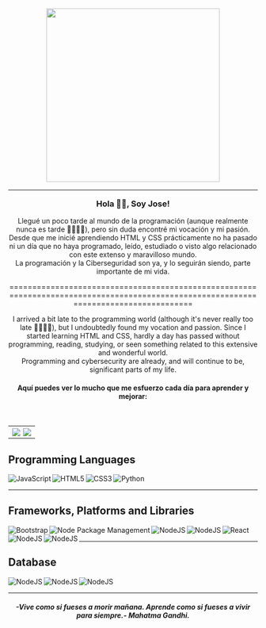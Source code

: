 <h3 align="center">
<img  src="https://media.giphy.com/media/SWoSkN6DxTszqIKEqv/giphy.gif"  width="350" />

<hr>

 Hola 👋🏽, Soy Jose!</h3>


<div align='center'>
<p  align="center" style="max-width: 330 px">Llegué un poco tarde al mundo de la programación (aunque realmente nunca es tarde 🤘🏽👴🏽), pero sin duda encontré mi vocación y mi pasión. Desde que me inicié aprendiendo HTML y CSS prácticamente no ha pasado ni un día que no haya programado, leído, estudiado o visto algo relacionado con este extenso y maravilloso mundo.<br>
La programación y la Ciberseguridad son ya, y lo seguirán siendo, parte importante de mi vida.</p>

<p>======================================================================================================================================</p>

<p  align="center" style="max-width: 330 px">I arrived a bit late to the programming world (although it's never really too late 🤘🏽👴🏽), but I undoubtedly found my vocation and passion. Since I started learning HTML and CSS, hardly a day has passed without programming, reading, studying, or seen something related to this extensive and wonderful world.<br>
Programming and cybersecurity are already, and will continue to be, significant parts of my life.</p>

<h4  align="center">Aquí puedes ver lo mucho que me esfuerzo cada día para aprender y mejorar:</h4>
</div>
</br>
<table align='center'>
<tr>
<th align='center'>
<img align="left" src="https://github-readme-streak-stats.herokuapp.com?user=JoseGeek78&theme=transparent&hide_border=true&locale=es&date_format=j%20M%5B%20Y%5D&card_width=350" />

<img align="right" src="https://github-readme-stats.vercel.app/api/top-langs/?username=JoseGeek78&exclude_repo=github-readme-stats,anuraghazra.github.io" />
</th>
</tr>  
</table>  

## Programming Languages

<img alt="Python" src="https://img.shields.io/badge/Python-3776AB?style=for-the-badge&logo=python&logoColor=white"/>

<img align="left" alt="JavaScript" src="https://img.shields.io/badge/javascript-%23323330.svg?style=for-the-badge&logo=javascript&logoColor=%23F7DF1E"/>

<img align="left" alt="HTML5" src="https://img.shields.io/badge/html5-%23E34F26.svg?style=for-the-badge&logo=html5&logoColor=white"/>

<img align="left" alt="CSS3" src="https://img.shields.io/badge/css3-%231572B6.svg?style=for-the-badge&logo=css3&logoColor=white"/>

<br>
<hr>
 
 ## Frameworks, Platforms and Libraries

<img alt="React" src="https://img.shields.io/badge/react-%2320232a.svg?style=for-the-badge&logo=react&logoColor=%2361DAFB"/>

<img align="left" alt="Bootstrap" src="https://img.shields.io/badge/bootstrap-%238511FA.svg?style=for-the-badge&logo=bootstrap&logoColor=white"/>

<img align="left" alt="Node Package Management" src="https://img.shields.io/badge/NPM-%23CB3837.svg?style=for-the-badge&logo=npm&logoColor=white"/>

<img align="left" alt="NodeJS" src="https://img.shields.io/badge/node.js-6DA55F?style=for-the-badge&logo=node.js&logoColor=white" />

<img align="left" alt="NodeJS" src="https://img.shields.io/badge/Flask-000000?style=for-the-badge&logo=flask&logoColor=white" />

<img align="left" alt="NodeJS" src="https://img.shields.io/badge/DJango-4EA94B?style=for-the-badge&logo=mongodb&logoColor=white" />

<img align="left" alt="NodeJS" src="https://img.shields.io/badge/FastApi-4EA94B?style=for-the-badge&logo=mongodb&logoColor=white" />

<br>
<hr>

## Database

<img align="left" alt="NodeJS" src="https://img.shields.io/badge/MongoDB-4EA94B?style=for-the-badge&logo=mongodb&logoColor=white" />

<img align="left" alt="NodeJS" src="https://img.shields.io/badge/PostgreSQL-316192?style=for-the-badge&logo=postgresql&logoColor=white" />

<img align="left" alt="NodeJS" src="https://img.shields.io/badge/SQLite-07405E?style=for-the-badge&logo=sqlite&logoColor=white" />

<br>
<hr>

<div align='center'>
 <h5><i>-Vive como si fueses a morir mañana. Aprende como si fueses a vivir para siempre.- Mahatma Gandhi.</i></h5>
</div>
 


